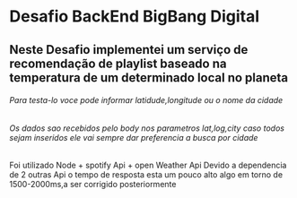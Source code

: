# Desafio BackEnd BigBang Digital
## Neste Desafio implementei um serviço de recomendação de playlist baseado na temperatura de um determinado local no planeta
###### Para testa-lo voce pode informar latidude,longitude  ou o nome da cidade 
###### Os dados sao recebidos pelo body nos parametros lat,log,city caso todos sejam inseridos ele vai sempre dar preferencia a busca por cidade
Foi utilizado Node + spotify Api + open Weather Api
Devido a dependencia de 2 outras Api o tempo de resposta esta um pouco alto algo em torno de 1500-2000ms,a ser corrigido posteriormente
